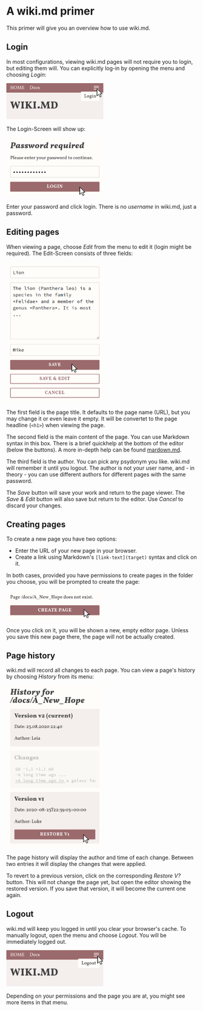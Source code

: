 # A wiki.md primer

This primer will give you an overview how to use wiki.md.

## Login

In most configurations, viewing wiki.md pages will not require you to login, but editing them will. You can explicitly log-in by opening the menu and choosing _Login_:

<img src="primer_login.png" alt="[Login Menu]" width="256"/>

The Login-Screen will show up:

<img src="primer_password.png" alt="[Password entry]" width="256"/>

Enter your password and click login. There is no _username_ in wiki.md, just a password.

## Editing pages

When viewing a page, choose _Edit_ from the menu to edit it (login might be required). The Edit-Screen consists of three fields:

<img src="primer_edit.png" alt="[Editor]" width="256"/>

The first field is the page title. It defaults to the page name (URL), but you may change it or even leave it empty. It will be convertet to the page headline (`<h1>`) when viewing the page.

The second field is the main content of the page. You can use Markdown syntax in this box. There is a brief quickhelp at the bottom of the editor (below the buttons). A more in-depth help can be found [mardown.md](here).

The third field is the author. You can pick any psydonym you like. wiki.md will remember it until you logout. The author is not your user name, and - in theory - you can use different authors for different pages with the same password.

The _Save_ button will save your work and return to the page viewer. The _Save & Edit_ button will also save but return to the editor. Use _Cancel_ to discard your changes.

## Creating pages

To create a new page you have two options:

* Enter the URL of your new page in your browser.
* Create a link using Markdown's `[link-text](target)` syntax and click on it.

In both cases, provided you have permissions to create pages in the folder you choose, you will be prompted to create the page:

<img src="primer_create.png" alt="[Create page]" width="256"/>

Once you click on it, you will be shown a new, empty editor page. Unless you save this new page there, the page will not be actually created.

## Page history

wiki.md will record all changes to each page. You can view a page's history by choosing *History* from its menu:

<img src="primer_history.png" alt="[Page history]" width="256"/>

The page history will display the author and time of each change. Between two entries it will display the changes that were applied.

To revert to a previous version, click on the corresponding *Restore V?* button. This will not change the page yet, but open the editor showing the restored version. If you save that version, it will become the current one again.

## Logout

wiki.md will keep you logged in until you clear your browser's cache. To manually logout, open the menu and choose _Logout_. You will be immediately logged out.

<img src="primer_logout.png" alt="[Logout Menu]" width="256"/>

Depending on your permissions and the page you are at, you might see more items in that menu.
